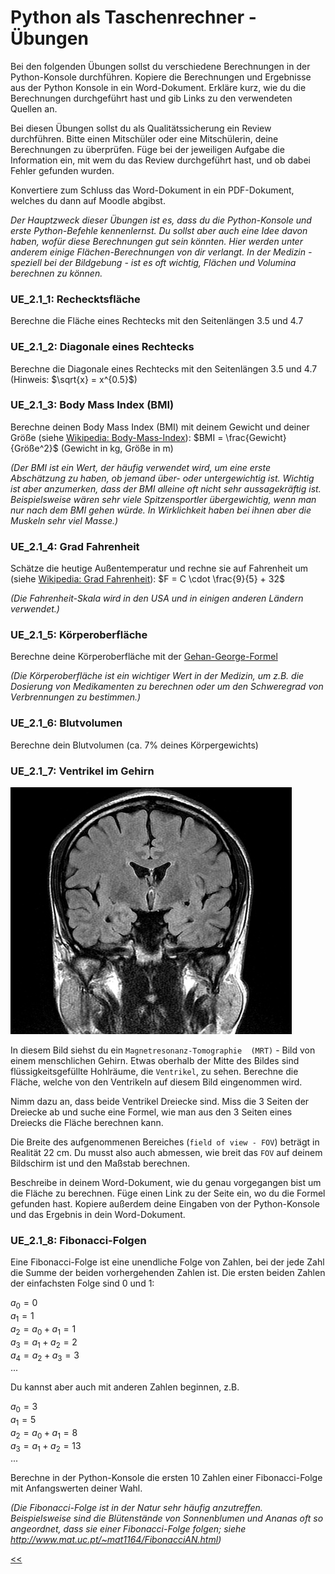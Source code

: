 # Python als Taschenrechner - Übungen

Bei den folgenden Übungen sollst du
verschiedene Berechnungen in der Python-Konsole durchführen.
Kopiere die Berechnungen und Ergebnisse aus der Python Konsole 
in ein Word-Dokument. Erkläre kurz, wie du die Berechnungen durchgeführt hast 
und gib Links zu den verwendeten Quellen an.

Bei diesen Übungen sollst du als Qualitätssicherung ein Review durchführen.
Bitte einen Mitschüler oder eine Mitschülerin, deine Berechnungen zu überprüfen.
Füge bei der jeweiligen Aufgabe die Information ein, 
mit wem du das Review durchgeführt hast, und ob dabei Fehler gefunden wurden.

Konvertiere zum Schluss das Word-Dokument in ein PDF-Dokument, 
welches du dann auf Moodle abgibst.

*Der Hauptzweck dieser Übungen ist es, dass du die Python-Konsole
und erste Python-Befehle kennenlernst. Du sollst aber auch eine
Idee davon haben, wofür diese Berechnungen gut sein könnten.
Hier werden unter anderem einige Flächen-Berechnungen von dir verlangt.
In der Medizin - speziell bei der Bildgebung - ist es oft wichtig,
Flächen und Volumina berechnen zu können.*

### UE_2.1_1: Rechecktsfläche
Berechne die Fläche eines Rechtecks mit den Seitenlängen 3.5 und 4.7

### UE_2.1_2: Diagonale eines Rechtecks
Berechne die Diagonale eines Rechtecks mit den Seitenlängen 3.5 und 4.7 (Hinweis: $\sqrt{x} = x^{0.5}$)

### UE_2.1_3: Body Mass Index (BMI)
Berechne deinen Body Mass Index (BMI) mit deinem Gewicht und deiner Größe 
(siehe [Wikipedia: Body-Mass-Index](https://de.wikipedia.org/wiki/Body-Mass-Index)): 
$BMI = \frac{Gewicht}{Größe^2}$ (Gewicht in kg, Größe in m)

*(Der BMI ist ein Wert, der häufig verwendet wird, um eine erste
Abschätzung zu haben, ob jemand über- oder untergewichtig ist.
Wichtig ist aber anzumerken, dass der BMI alleine oft nicht sehr
aussagekräftig ist. Beispielsweise wären sehr viele Spitzensportler
übergewichtig, wenn man nur nach dem BMI gehen würde.
In Wirklichkeit haben bei ihnen aber die Muskeln sehr viel Masse.)*

### UE_2.1_4: Grad Fahrenheit 
Schätze die heutige Außentemperatur und rechne sie auf Fahrenheit um 
(siehe [Wikipedia: Grad Fahrenheit](https://de.wikipedia.org/wiki/Grad_Fahrenheit)):
$F = C \cdot \frac{9}{5} + 32$

*(Die Fahrenheit-Skala wird in den USA und in einigen anderen Ländern verwendet.)*

### UE_2.1_5: Körperoberfläche
Berechne deine Körperoberfläche mit der 
[Gehan-George-Formel](https://de.wikipedia.org/wiki/K%C3%B6rperoberfl%C3%A4che)

*(Die Körperoberfläche ist ein wichtiger Wert in der Medizin,
um z.B. die Dosierung von Medikamenten zu berechnen
oder um den Schweregrad von Verbrennungen zu bestimmen.)*

### UE_2.1_6: Blutvolumen
Berechne dein Blutvolumen (ca. 7% deines Körpergewichts)

### UE_2.1_7: Ventrikel im Gehirn

![MRI_brain.png](../img/2.1/MRI_brain.png)

In diesem Bild siehst du ein `Magnetresonanz-Tomographie 
(MRT)` - Bild von einem menschlichen Gehirn.
Etwas oberhalb der Mitte des Bildes sind flüssigkeitsgefüllte Hohlräume, 
die `Ventrikel`, zu sehen.
Berechne die Fläche, welche von den Ventrikeln auf diesem Bild eingenommen wird.

Nimm dazu an, dass beide Ventrikel Dreiecke sind. Miss die 3 Seiten der Dreiecke ab
und suche eine Formel, wie man aus den 3 Seiten eines Dreiecks die Fläche berechnen kann.

Die Breite des aufgenommenen Bereiches (`field of view - FOV`) 
beträgt in Realität 22 cm. 
Du musst also auch abmessen, wie breit das `FOV` auf deinem 
Bildschirm ist und den Maßstab berechnen.

Beschreibe in deinem Word-Dokument, wie du genau vorgegangen bist 
um die Fläche zu berechnen. Füge einen Link zu der Seite ein, wo du die Formel gefunden hast.
Kopiere außerdem deine Eingaben von der Python-Konsole und das Ergebnis in dein Word-Dokument.

### UE_2.1_8: Fibonacci-Folgen

Eine Fibonacci-Folge ist eine unendliche Folge von Zahlen,
bei der jede Zahl die Summe der beiden vorhergehenden Zahlen ist.
Die ersten beiden Zahlen der einfachsten Folge sind 0 und 1:

$a_0 = 0$<br/>
$a_1 = 1$<br/>
$a_2 = a_0 + a_1 = 1$<br/>
$a_3 = a_1 + a_2 = 2$<br/>
$a_4 = a_2 + a_3 = 3$<br/>
...

Du kannst aber auch mit anderen Zahlen beginnen, z.B. 

$a_0 = 3$<br/>
$a_1 = 5$<br/>
$a_2 = a_0 + a_1 = 8$<br/>
$a_3 = a_1 + a_2 = 13$<br/>
...


Berechne in der Python-Konsole die ersten 10 
Zahlen einer Fibonacci-Folge mit Anfangswerten deiner Wahl.

*(Die Fibonacci-Folge ist in der Natur sehr häufig anzutreffen.
Beispielsweise sind die Blütenstände von Sonnenblumen und Ananas
oft so angeordnet, dass sie einer Fibonacci-Folge folgen;
siehe http://www.mat.uc.pt/~mat1164/FibonacciAN.html)*




[<<](../skriptum/2.1_PythonAlsTaschenrechner.md)
